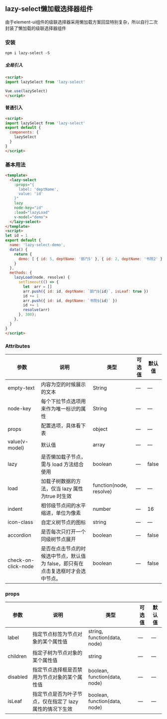 ## lazy-select懒加载选择器组件

由于element-ui组件的级联选择器采用懒加载方案回显特别复杂，所以自行二次封装了懒加载的级联选择器组件



### 安装
```html
npm i lazy-select -S
```
##### 全局引入
```html
<script>
import lazySelect from 'lazy-select'

Vue.use(lazySelect)
</script>
```

#### 普通引入
```html
<script>
import lazySelect from 'lazy-select'
export default {
  components: {
    lazySelect
  }
}
</script>
```
### 基本用法

```html
<template>
  <lazy-select
    :props="{
      label: 'deptName',
      value: 'id'
    }"
    lazy
    node-key="id"
    :load="lazyLoad"
    v-model="demo">
  </lazy-select>
</template>
<script>
let id = 1
export default {
  name: 'lazy-select-demo',
  data() {
    return {
      demo: [ { id: 5, deptName: '部门5' }, { id: 2, deptName: '书院2' } ],
    }
  },
  methods: {
    lazyLoad(node, resolve) {
      setTimeout(() => {
        let  arr = []
        arr.push({ id: id, deptName: `部门${id}`, isLeaf: true })
        id += 1
        arr.push({ id: id, deptName: `书院${id}` })
        id += 1
        resolve(arr)
      }, 300);
    },
  }
}
</script>
```

### Attributes
| 参数                  | 说明                                               | 类型                        | 可选值  | 默认值   |
| --------------------- | ---------------------------------------- | --------------------------- | ---- | ----- |
| empty-text            | 内容为空的时候展示的文本                           | String                      | —    | —     |
| node-key              | 每个下拉节点选项用来作为唯一标识的属性              | String                      | —    | —     |
| props                 | 配置选项，具体看下表                               | object                      | —    | —     |
| value(v-model)  | 默认值                        | array                       | —    | —     |
| lazy                  | 是否懒加载子节点，需与 load 方法结合使用           | boolean                     | —    | false |
| load                  | 加载子树数据的方法，仅当 lazy 属性为true 时生效    | function(node, resolve)     | —    | —     |
| indent                  | 相邻级节点间的水平缩进，单位为像素    | number	     | —    | 16     |
| icon-class                  | 自定义树节点的图标    | string     | —    | —     |
| accordion                  | 是否每次只打开一个同级树节点展开    | boolean     | —    | false    |
| check-on-click-node                  | 是否在点击节点的时候选中节点，默认值为 false，即只有在点击复选框时才会选中节点。    | boolean     | —    | false    |


### props
| 参数       | 说明                | 类型     | 可选值  | 默认值  |
| -------- | ----------------- | ------ | ---- | ---- |
| label    | 指定节点标签为节点对象的某个属性值 | string, function(data, node) | —    | —    |
| children | 指定子树为节点对象的某个属性值 | string | —    | —    |
| disabled | 指定节点选择框是否禁用为节点对象的某个属性值 | boolean, function(data, node) | —    | —    |
| isLeaf | 指定节点是否为叶子节点，仅在指定了 lazy 属性的情况下生效 | boolean, function(data, node) | —    | —    |
